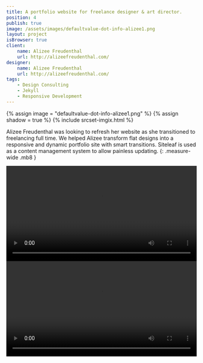 ```yaml
---
title: A portfolio website for freelance designer & art director.
position: 4
publish: true
image: /assets/images/defaultvalue-dot-info-alizee1.png
layout: project
isBrowser: true
client:
    name: Alizee Freudenthal
    url: http://alizeefreudenthal.com/
designer:
    name: Alizee Freudenthal
    url: http://alizeefreudenthal.com/
tags:
    - Design Consulting
    - Jekyll
    - Responsive Development
---
```


{% assign image = "defaultvalue-dot-info-alizee1.png" %} {% assign shadow = true %} {% include srcset-imgix.html %}

Alizee Freudenthal was looking to refresh her website as she transitioned to freelancing full time. We helped Alizee transform flat designs into a responsive and dynamic portfolio site with smart transitions. Siteleaf is used as a content management system to allow painless updating.
{: .measure-wide .mb8 }

<video autoplay="autoplay" loop="loop" width="100%" class="shadow mb8">
  <source src="/assets/images/defaultvalue-dot-info-alizee2.mp4" type="video/mp4" />
</video>

<video autoplay="autoplay" loop="loop" width="100%" class="shadow mb8">
  <source src="/assets/images/defaultvalue-dot-info-alizee3.mp4" type="video/mp4" />
</video>
